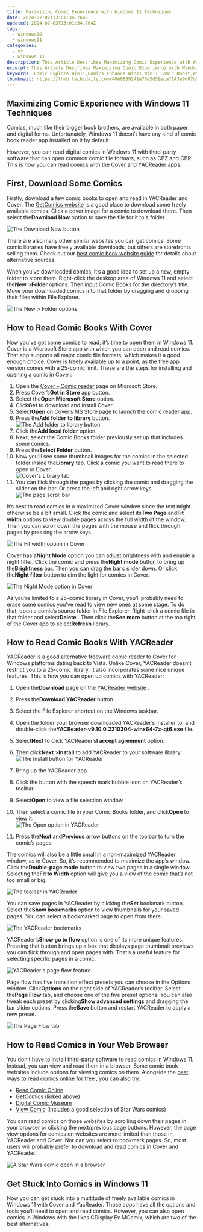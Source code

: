 ```yaml
---
title: Maximizing Comic Experience with Windows 11 Techniques
date: 2024-07-02T13:01:34.764Z
updated: 2024-07-03T13:01:34.764Z
tags:
  - windows10
  - windows11
categories:
  - os
  - windows 11
description: This Article Describes Maximizing Comic Experience with Windows 11 Techniques
excerpt: This Article Describes Maximizing Comic Experience with Windows 11 Techniques
keywords: Comic Explore Win11,Comics Enhance Win11,Win11 Comic Boost,Windows Comic Improve,Techniques for Comic Win11,Win11 Comic Optimize,Enhancing Comics in Win11
thumbnail: https://thmb.techidaily.com/40e0889241e76e5d59eca7143e9d07b55913d6df3d4a890109030eaaab30cafd.jpg
---
```


## Maximizing Comic Experience with Windows 11 Techniques

 Comics, much like their bigger book brothers, are available in both paper and digital forms. Unfortunately, Windows 11 doesn’t have any kind of comic book reader app installed on it by default.

 However, you can read digital comics in Windows 11 with third-party software that can open common comic file formats, such as CBZ and CBR. This is how you can read comics with the Cover and YACReader apps.

## First, Download Some Comics

 Firstly, download a few comic books to open and read in YACReader and Cover. The [GetComics website](https://getcomics.info/) is a good place to download some freely available comics. Click a cover image for a comic to download there. Then select the**Download Now** option to save the file for it to a folder.

![The Download Now button](https://static1.makeuseofimages.com/wordpress/wp-content/uploads/2022/11/the-download-now-button.jpg)

 There are also many other similar websites you can get comics. Some comic libraries have freely available downloads, but others are storefronts selling them. Check out our [best comic book website guide](https://www.makeuseof.com/best-sites-download-read-comic-books/) for details about alternative sources.

 When you’ve downloaded comics, it’s a good idea to set up a new, empty folder to store them. Right-click the desktop area of Windows 11 and select the**New** \>**Folder** options. Then input Comic Books for the directory’s title. Move your downloaded comics into that folder by dragging and dropping their files within File Explorer.

![The New > Folder options](https://static1.makeuseofimages.com/wordpress/wp-content/uploads/2022/11/the-new-folder-option.jpg)

## How to Read Comic Books With Cover

 Now you’ve got some comics to read; it’s time to open them in Windows 11\. Cover is a Microsoft Store app with which you can open and read comics. That app supports all major comic file formats, which makes it a good enough choice. Cover is freely available up to a point, as the free app version comes with a 25-comic limit. These are the steps for installing and opening a comic in Cover:

1. Open the [Cover – Comic reader](https://apps.microsoft.com/store/detail/cover-comic-reader/9WZDNCRFJ9W7) page on Microsoft Store.
2. Press Cover’s**Get in Store** app button.
3. Select the**Open Microsoft Store** option.
4. Click**Get** to download and install Cover.
5. Select**Open** on Cover’s MS Store page to launch the comic reader app.
6. Press the**Add folder** **to library** button.  
![The Add folder to library button](https://static1.makeuseofimages.com/wordpress/wp-content/uploads/2022/11/the-add-folder-to-library.jpg)
7. Click the**Add local folder** option.
8. Next, select the Comic Books folder previously set up that includes some comics.
9. Press the**Select Folder** button.
10. Now you’ll see some thumbnail images for the comics in the selected folder inside the**Library** tab. Click a comic you want to read there to open in Cover.  
![Cover's Library tab](https://static1.makeuseofimages.com/wordpress/wp-content/uploads/2022/11/covers-library-tab.jpg)
11. You can flick through the pages by clicking the comic and dragging the slider on the bar. Or press the left and right arrow keys.  
![The page scroll bar](https://static1.makeuseofimages.com/wordpress/wp-content/uploads/2022/11/page-scroll-bar.jpg)

 It’s best to read comics in a maximized Cover window since the text might otherwise be a bit small. Click the comic and select its**Two Page** and**Fit width** options to view double pages across the full width of the window. Then you can scroll down the pages with the mouse and flick through pages by pressing the arrow keys.

![The Fit width option in Cover](https://static1.makeuseofimages.com/wordpress/wp-content/uploads/2022/11/fit-width-option.jpg)

 Cover has a**Night Mode** option you can adjust brightness with and enable a night filter. Click the comic and press the**Night mode** button to bring up the**Brightness** bar. Then you can drag the bar’s slider down. Or click the**Night filter** button to dim the light for comics in Cover.

![The Night Mode option in Cover](https://static1.makeuseofimages.com/wordpress/wp-content/uploads/2022/11/the-night-mode-option.jpg)

 As you’re limited to a 25-comic library in Cover, you’ll probably need to erase some comics you’ve read to view new ones at some stage. To do that, open a comic’s source folder in File Explorer. Right-click a comic file in that folder and select**Delete** . Then click the**See more** button at the top right of the Cover app to select**Refresh** library.

## How to Read Comic Books With YACReader

 YACReader is a good alternative freeware comic reader to Cover for Windows platforms dating back to Vista. Unlike Cover, YACReader doesn’t restrict you to a 25-comic library. It also incorporates some nice unique features. This is how you can open up comics with YACReader:

1. Open the**Download** page on the [YACReader website](https://www.yacreader.com/) .
2. Press the**Download YACReader** button.
3. Select the File Explorer shortcut on the Windows taskbar.
4. Open the folder your browser downloaded YACReader’s installer to, and double-click the**YACReader-v9.10.0.2210304-winx64-7z-qt6.exe** file.
5. Select**Next** to click YACReader’s**I accept agreement** option.

1. Then click**Next** \>**Install** to add YACReader to your software library.  
![The Install button for YACReader](https://static1.makeuseofimages.com/wordpress/wp-content/uploads/2022/11/the-install-option.jpg)
2. Bring up the YACReader app.
3. Click the button with the speech mark bubble icon on YACReader’s toolbar.
4. Select**Open** to view a file selection window.
5. Then select a comic file in your Comic Books folder, and click**Open** to view it.  
![The Open option in YACReader](https://static1.makeuseofimages.com/wordpress/wp-content/uploads/2022/11/the-open-option.jpg)
6. Press the**Next** and**Previous** arrow buttons on the toolbar to turn the comic’s pages.

 The comics will also be a little small in a non-maximized YACReader window, as in Cover. So, it’s recommended to maximize the app’s window. Click the**Double-page mode** button to view two pages in a single window. Selecting the**Fit to Width** option will give you a view of the comic that’s not too small or big.

![The toolbar in YACReader](https://static1.makeuseofimages.com/wordpress/wp-content/uploads/2022/11/yacreaders-toolbar.jpg)

 You can save pages in YACReader by clicking the**Set** bookmark button. Select the**Show bookmarks** option to view thumbnails for your saved pages. You can select a bookmarked page to open from there.

![The YACReader bookmarks](https://static1.makeuseofimages.com/wordpress/wp-content/uploads/2022/11/yacreader-bookmarks.jpg)

 YACReader’s**Show go to flow** option is one of its more unique features. Pressing that button brings up a box that displays page thumbnail previews you can flick through and open pages with. That’s a useful feature for selecting specific pages in a comic.

![YACReader's page flow feature](https://static1.makeuseofimages.com/wordpress/wp-content/uploads/2022/11/yacreader-page-flow-feature.jpg)

 Page flow has five transition effect presets you can choose in the Options window. Click**Options** on the right side of YACReader’s toolbar. Select the**Page Flow** tab, and choose one of the five preset options. You can also tweak each preset by clicking**Show advanced settings** and dragging the bar slider options. Press the**Save** button and restart YACReader to apply a new preset.

![The Page Flow tab](https://static1.makeuseofimages.com/wordpress/wp-content/uploads/2022/11/the-page-flow-settings.jpg)

## How to Read Comics in Your Web Browser

 You don’t have to install third-party software to read comics in Windows 11\. Instead, you can view and read them in a browser. Some comic book websites include options for viewing comics on them. Alongside the [best ways to read comics online for free](https://www.makeuseof.com/tag/best-read-comics-online-free/) , you can also try:

* [Read Comic Online](https://readcomiconline.li/)
* GetComics (linked above)
* [Digital Comic Museum](https://digitalcomicmuseum.com/)
* [View Comic](https://view-comic.com/) (includes a good selection of Star Wars comics)

 You can read comics on those websites by scrolling down their pages in your browser or clicking the next/previous page buttons. However, the page view options for comics on websites are more limited than those in YACReader and Cover. Nor can you select to bookmark pages. So, most users will probably prefer to download and read comics in Cover and YACReader.

![A Star Wars comic open in a browser](https://static1.makeuseofimages.com/wordpress/wp-content/uploads/2022/11/star-wars-comic.jpg)

## Get Stuck Into Comics in Windows 11

 Now you can get stuck into a multitude of freely available comics in Windows 11 with Cover and YacReader. Those apps have all the options and tools you’ll need to open and read comics. However, you can also open comics in Windows with the likes CDisplay Ex MComix, which are two of the best alternatives.

<ins class="adsbygoogle"
     style="display:block"
     data-ad-format="autorelaxed"
     data-ad-client="ca-pub-7571918770474297"
     data-ad-slot="1223367746"></ins>



<ins class="adsbygoogle"
     style="display:block"
     data-ad-client="ca-pub-7571918770474297"
     data-ad-slot="8358498916"
     data-ad-format="auto"
     data-full-width-responsive="true"></ins>


